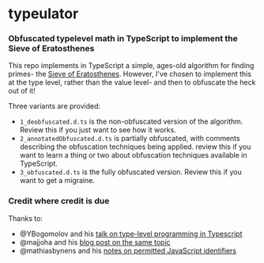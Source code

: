 # typeulator
### Obfuscated typelevel math in TypeScript to implement the Sieve of Eratosthenes

This repo implements in TypeScript a simple, ages-old algorithm for finding primes- the [Sieve of Eratosthenes](https://en.wikipedia.org/wiki/Sieve_of_Eratosthenes). However, I've chosen to implement this at the type level, rather than the value level- and then to obfuscate the heck out of it!

Three variants are provided:
* `1_deobfuscated.d.ts` is the non-obfuscated version of the algorithm. Review this if you just want to see how it works.
* `2_annotatedObfuscated.d.ts` is partially obfuscated, with comments describing the obfuscation techniques being applied. review this if you want to learn a thing or two about obfuscation techniques available in TypeScript.
* `3_obfuscated.d.ts` is the fully obfuscated version. Review this if you want to get a migraine.

### Credit where credit is due

Thanks to:

* @YBogomolov and his [talk on type-level programming in Typescript](https://github.com/YBogomolov/talk-typelevel-ts)
* @majjoha and his [blog post on the same topic](https://mjj.io/2021/03/29/type-level-programming-in-typescript/)
* @mathiasbynens and his [notes on permitted JavaScript identifiers](https://mathiasbynens.be/notes/javascript-identifiers-es6)
